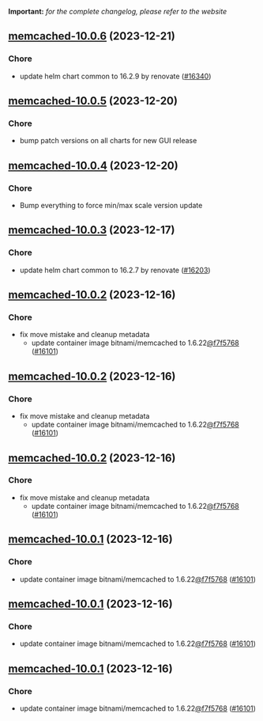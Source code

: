 **Important:**
*for the complete changelog, please refer to the website*




## [memcached-10.0.6](https://github.com/truecharts/charts/compare/memcached-10.0.5...memcached-10.0.6) (2023-12-21)

### Chore

- update helm chart common to 16.2.9 by renovate ([#16340](https://github.com/truecharts/charts/issues/16340))
  
  


## [memcached-10.0.5](https://github.com/truecharts/charts/compare/memcached-10.0.4...memcached-10.0.5) (2023-12-20)

### Chore

- bump patch versions on all charts for new GUI release
  
  


## [memcached-10.0.4](https://github.com/truecharts/charts/compare/memcached-10.0.3...memcached-10.0.4) (2023-12-20)

### Chore

- Bump everything to force min/max scale version update
  
  


## [memcached-10.0.3](https://github.com/truecharts/charts/compare/memcached-10.0.2...memcached-10.0.3) (2023-12-17)

### Chore

- update helm chart common to 16.2.7 by renovate ([#16203](https://github.com/truecharts/charts/issues/16203))
  
  


## [memcached-10.0.2](https://github.com/truecharts/charts/compare/memcached-10.0.0...memcached-10.0.2) (2023-12-16)

### Chore

- fix move mistake and cleanup metadata
  - update container image bitnami/memcached to 1.6.22[@f7f5768](https://github.com/f7f5768) ([#16101](https://github.com/truecharts/charts/issues/16101))
  
  


## [memcached-10.0.2](https://github.com/truecharts/charts/compare/memcached-10.0.0...memcached-10.0.2) (2023-12-16)

### Chore

- fix move mistake and cleanup metadata
  - update container image bitnami/memcached to 1.6.22[@f7f5768](https://github.com/f7f5768) ([#16101](https://github.com/truecharts/charts/issues/16101))
  
  


## [memcached-10.0.2](https://github.com/truecharts/charts/compare/memcached-10.0.0...memcached-10.0.2) (2023-12-16)

### Chore

- fix move mistake and cleanup metadata
  - update container image bitnami/memcached to 1.6.22[@f7f5768](https://github.com/f7f5768) ([#16101](https://github.com/truecharts/charts/issues/16101))
  
  


## [memcached-10.0.1](https://github.com/truecharts/charts/compare/memcached-10.0.0...memcached-10.0.1) (2023-12-16)

### Chore

- update container image bitnami/memcached to 1.6.22[@f7f5768](https://github.com/f7f5768) ([#16101](https://github.com/truecharts/charts/issues/16101))
  
  


## [memcached-10.0.1](https://github.com/truecharts/charts/compare/memcached-10.0.0...memcached-10.0.1) (2023-12-16)

### Chore

- update container image bitnami/memcached to 1.6.22[@f7f5768](https://github.com/f7f5768) ([#16101](https://github.com/truecharts/charts/issues/16101))
  
  


## [memcached-10.0.1](https://github.com/truecharts/charts/compare/memcached-10.0.0...memcached-10.0.1) (2023-12-16)

### Chore

- update container image bitnami/memcached to 1.6.22[@f7f5768](https://github.com/f7f5768) ([#16101](https://github.com/truecharts/charts/issues/16101))
  
  


